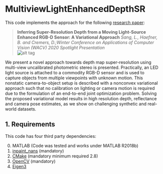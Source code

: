 # MultiviewLightEnhancedDepthSR

This code implements the approach for the following [research paper](https://vision.in.tum.de/_media/spezial/bib/sang2020wacv.pdf):
>**Inferring Super-Resolution Depth from a Moving Light-Source Enhanced RGB-D Sensor: A Variational Approach**
>*Sang, L., Haefner, B. and Cremers, D.;Winter Conference on Applications of Computer Vision (WACV) 2020*
> *Spotlight Presentation*  
![alt tag](https://vision.in.tum.de/_media/spezial/bib/sang2020wacv.png)

We present a novel approach towards depth map super-resolution using multi-view uncalibrated photometric stereo is presented. Practically, an LED light source is attached to a commodity RGB-D sensor and is used to capture objects from multiple viewpoints with unknown motion. This nonstatic camera-to-object setup is described with a nonconvex variational approach such that no calibration on lighting or camera motion is required due to the formulation of an end-to-end joint optimization problem. Solving the proposed variational model results in high resolution depth, reflectance and camera pose estimates, as we show on challenging synthetic and real-world datasets.

## 1. Requirements

This code has four third party dependencies:

0) MATLAB (Code was tested and works under MATLAB R2018b)
1) [inpaint_nans](https://de.mathworks.com/matlabcentral/mlc-downloads/downloads/submissions/4551/versions/2/download/zip) (mandatory)
2) [CMake](https://cmake.org/) (mandatory minimum required 2.8)
3) [OpenCV](https://opencv.org/) (mandatory)
4) [Eigen3](http://eigen.tuxfamily.org/index.php?title=Main_Page)

